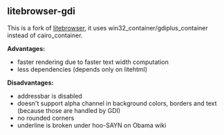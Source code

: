 ## litebrowser-gdi

This is a fork of [litebrowser](https://github.com/litehtml/litebrowser), it uses win32_container/gdiplus_container
instead of cairo_container.

**Advantages:**
* faster rendering due to faster text width computation
* less dependencies (depends only on litehtml)

**Disadvantages:**
* addressbar is disabled
* doesn't support alpha channel in background colors, borders and text (because those are handled by GDI)
* no rounded corners
* underline is broken under hoo-SAYN on Obama wiki
